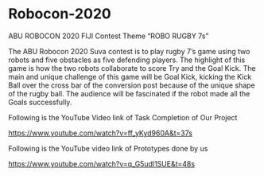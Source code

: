 # Robocon-2020
ABU ROBOCON 2020 FIJI
Contest Theme “ROBO RUGBY 7s”

The ABU Robocon 2020 Suva contest is to play rugby 7’s game using two robots and five obstacles as five defending players. The highlight of this game is how the two robots collaborate to score Try and the Goal Kick. The main and unique challenge of this game will be Goal Kick, kicking the Kick Ball over the cross bar of the conversion post because of the unique shape of the rugby ball. The audience will be fascinated if the robot made all the Goals successfully.

Following is the YouTube Video link of Task Completion of Our Project

https://www.youtube.com/watch?v=ff_yKyd960A&t=37s

Following is the YouTube video link of Prototypes done by us

https://www.youtube.com/watch?v=q_G5udl1SUE&t=48s

